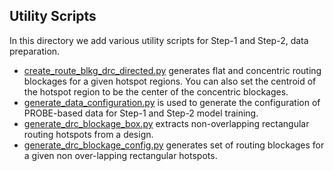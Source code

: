## Utility Scripts
In this directory we add various utility scripts for Step-1 and Step-2, data preparation.
- [create_route_blkg_drc_directed.py](./create_route_blkg_drc_directed.py) generates flat and concentric routing blockages for a given hotspot regions. You can also set the centroid of the hotspot region to be the center of the concentric blockages.
- [generate_data_configuration.py](./generate_data_configuration.py) is used to generate the configuration of PROBE-based data for Step-1 and Step-2 model training.
- [generate_drc_blockage_box.py](./generate_drc_blockage_box.py) extracts non-overlapping rectangular routing hotspots from a design.
- [generate_drc_blockage_config.py](./generate_drc_blockage_config.py) generates set of routing blockages for a given non over-lapping rectangular hotspots.
